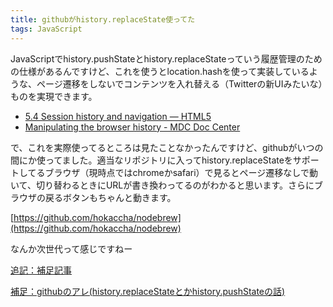 ```yaml
---
title: githubがhistory.replaceState使ってた
tags: JavaScript
---
```


JavaScriptでhistory.pushStateとhistory.replaceStateっていう履歴管理のための仕様があるんですけど、これを使うとlocation.hashを使って実装しているような、ページ遷移をしないでコンテンツを入れ替える（Twitterの新UIみたいな）ものを実現できます。

* [5.4 Session history and navigation — HTML5](http://www.w3.org/TR/html5/history.html#dom-history-pushstate)
* [Manipulating the browser history - MDC Doc Center](https://developer.mozilla.org/en/DOM/Manipulating_the_browser_history#Adding_and_modifying_history_entries)

で、これを実際使ってるところは見たことなかったんですけど、githubがいつの間にか使ってました。適当なリポジトリに入ってhistory.replaceStateをサポートしてるブラウザ（現時点ではchromeかsafari）で見るとページ遷移なしで動いて、切り替わるときにURLが書き換わってるのがわかると思います。さらにブラウザの戻るボタンもちゃんと動きます。

[https://github.com/hokaccha/nodebrew](https://github.com/hokaccha/nodebrew)

なんか次世代って感じですねー

<ins>追記：補足記事</ins>

[補足：githubのアレ(history.replaceStateとかhistory.pushStateの話)](/archive/2011/01/21123625.html)
